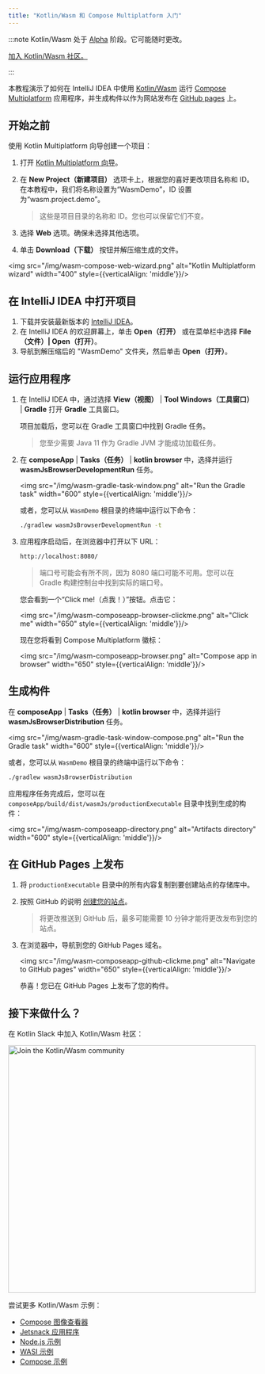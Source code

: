 ```yaml
---
title: "Kotlin/Wasm 和 Compose Multiplatform 入门"
---
```

:::note
Kotlin/Wasm 处于 [Alpha](components-stability.md) 阶段。它可能随时更改。

[加入 Kotlin/Wasm 社区。](https://slack-chats.kotlinlang.org/c/webassembly)

:::

本教程演示了如何在 IntelliJ IDEA 中使用 [Kotlin/Wasm](wasm-overview.md) 运行 [Compose Multiplatform](https://www.jetbrains.com/lp/compose-multiplatform/) 应用程序，并生成构件以作为网站发布在 [GitHub pages](https://pages.github.com/) 上。

## 开始之前

使用 Kotlin Multiplatform 向导创建一个项目：

1. 打开 [Kotlin Multiplatform 向导](https://kmp.jetbrains.com/#newProject)。
2. 在 **New Project（新建项目）** 选项卡上，根据您的喜好更改项目名称和 ID。在本教程中，我们将名称设置为“WasmDemo”，ID 设置为“wasm.project.demo”。

   > 这些是项目目录的名称和 ID。您也可以保留它们不变。
   >
   

3. 选择 **Web** 选项。确保未选择其他选项。
4. 单击 **Download（下载）** 按钮并解压缩生成的文件。

<img src="/img/wasm-compose-web-wizard.png" alt="Kotlin Multiplatform wizard" width="400" style={{verticalAlign: 'middle'}}/>

## 在 IntelliJ IDEA 中打开项目

1. 下载并安装最新版本的 [IntelliJ IDEA](https://www.jetbrains.com/idea/)。
2. 在 IntelliJ IDEA 的欢迎屏幕上，单击 **Open（打开）** 或在菜单栏中选择 **File（文件）| Open（打开）**。
3. 导航到解压缩后的 "WasmDemo" 文件夹，然后单击 **Open（打开）**。

## 运行应用程序

1. 在 IntelliJ IDEA 中，通过选择 **View（视图）** | **Tool Windows（工具窗口）** | **Gradle** 打开 **Gradle** 工具窗口。
   
   项目加载后，您可以在 Gradle 工具窗口中找到 Gradle 任务。

   > 您至少需要 Java 11 作为 Gradle JVM 才能成功加载任务。
   >
   

2. 在 **composeApp** | **Tasks（任务）** | **kotlin browser** 中，选择并运行 **wasmJsBrowserDevelopmentRun** 任务。

   <img src="/img/wasm-gradle-task-window.png" alt="Run the Gradle task" width="600" style={{verticalAlign: 'middle'}}/>

   或者，您可以从 `WasmDemo` 根目录的终端中运行以下命令：

   ```bash
   ./gradlew wasmJsBrowserDevelopmentRun -t
   ```

3. 应用程序启动后，在浏览器中打开以下 URL：

   ```bash
   http://localhost:8080/
   ```

   > 端口号可能会有所不同，因为 8080 端口可能不可用。您可以在 Gradle 构建控制台中找到实际的端口号。
   >
   

   您会看到一个“Click me!（点我！）”按钮。点击它：

   <img src="/img/wasm-composeapp-browser-clickme.png" alt="Click me" width="650" style={{verticalAlign: 'middle'}}/>

   现在您将看到 Compose Multiplatform 徽标：

   <img src="/img/wasm-composeapp-browser.png" alt="Compose app in browser" width="650" style={{verticalAlign: 'middle'}}/>

## 生成构件

在 **composeApp** | **Tasks（任务）** | **kotlin browser** 中，选择并运行 **wasmJsBrowserDistribution** 任务。

<img src="/img/wasm-gradle-task-window-compose.png" alt="Run the Gradle task" width="600" style={{verticalAlign: 'middle'}}/>

或者，您可以从 `WasmDemo` 根目录的终端中运行以下命令：

```bash
./gradlew wasmJsBrowserDistribution
```

应用程序任务完成后，您可以在 `composeApp/build/dist/wasmJs/productionExecutable` 目录中找到生成的构件：

<img src="/img/wasm-composeapp-directory.png" alt="Artifacts directory" width="600" style={{verticalAlign: 'middle'}}/>

## 在 GitHub Pages 上发布

1. 将 `productionExecutable` 目录中的所有内容复制到要创建站点的存储库中。
2. 按照 GitHub 的说明 [创建您的站点](https://docs.github.com/en/pages/getting-started-with-github-pages/creating-a-github-pages-site#creating-your-site)。

   > 将更改推送到 GitHub 后，最多可能需要 10 分钟才能将更改发布到您的站点。
   >
   

3. 在浏览器中，导航到您的 GitHub Pages 域名。

   <img src="/img/wasm-composeapp-github-clickme.png" alt="Navigate to GitHub pages" width="650" style={{verticalAlign: 'middle'}}/>

   恭喜！您已在 GitHub Pages 上发布了您的构件。

## 接下来做什么？

在 Kotlin Slack 中加入 Kotlin/Wasm 社区：

<a href="https://slack-chats.kotlinlang.org/c/webassembly"><img src="/img/join-slack-channel.svg" width="500" alt="Join the Kotlin/Wasm community" /></a>

尝试更多 Kotlin/Wasm 示例：

* [Compose 图像查看器](https://github.com/Kotlin/kotlin-wasm-examples/tree/main/compose-imageviewer)
* [Jetsnack 应用程序](https://github.com/Kotlin/kotlin-wasm-examples/tree/main/compose-jetsnack)
* [Node.js 示例](https://github.com/Kotlin/kotlin-wasm-examples/tree/main/nodejs-example)
* [WASI 示例](https://github.com/Kotlin/kotlin-wasm-examples/tree/main/wasi-example)
* [Compose 示例](https://github.com/Kotlin/kotlin-wasm-examples/tree/main/compose-example)
  ```